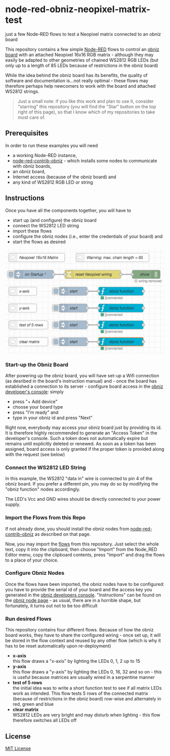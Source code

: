 # node-red-obniz-neopixel-matrix-test #

just a few Node-RED flows to test a Neopixel matrix connected to an obniz board

This repository contains a few simple [Node-RED](https://nodered.org/) flows to control an [obniz board](https://obniz.com/products/obnizboard) with an attached Neopixel 16x16 RGB matrix - although they may easily be adapted to other geometries of chained WS2812 RGB LEDs (but only up to a length of 85 LEDs because of restrictions in the obniz board)

While the idea behind the obniz board has its benefits, the quality of software and documentation is...not really optimal - these flows may therefore perhaps help newcomers to work with the board and attached WS2812 strings.

> Just a small note: if you like this work and plan to use it, consider "starring" this repository (you will find the "Star" button on the top right of this page), so that I know which of my repositories to take most care of.

## Prerequisites ##

In order to run these examples you will need

* a working Node-RED instance,
* [node-red-contrib-obniz](https://flows.nodered.org/node/node-red-contrib-obniz) - which installs some nodes to communicate with obniz boards,
* an obniz board,
* Internet access (because of the obniz board) and
* any kind of WS2812 RGB LED or string

## Instructions ##

Once you have all the components together, you will have to

* start up (and configure) the obniz board
* connect the WS2812 LED string
* import these flows
* configure the obniz nodes (i.e., enter the credentials of your board) and
* start the flows as desired

![](flows.png)

### Start-up the Obniz Board ###

After powering up the obniz board, you will have set-up a Wifi connection (as desribed in the board's instruction manual) and - once the board has established a connection to its server - configure board access in the [obniz developer's console](https://obniz.com/console/devices): simply

* press "+ Add device"
* choose your board type
* press "I'm ready" and
* type in your obniz id and press "Next"

Right now, everybody may access your obniz board just by providing its id. It is therefore highly recommended to generate an "Access Token" in the developer's console. Such a token does not automatically expire but remains until explicitly deleted or renewed. As soon as a token has been assigned, board access is only granted if the proper token is provided along with the request (see below)

### Connect the WS2812 LED String ###

In this example, the WS2812 "data in" wire is connected to pin 4 of the obniz board. If you prefer a different pin, you may do so by modifying the "obniz function" nodes accordingly.

The LED's Vcc and GND wires should be directly connected to your power supply.
 
### Import the Flows from this Repo ###

If not already done, you should install the obniz nodes from [node-red-contrib-obniz](https://flows.nodered.org/node/node-red-contrib-obniz) as described on that page.

Now, you may import the [flows](https://raw.githubusercontent.com/rozek/node-red-obniz-neopixel-matrix-test/main/flows.json) from this repository. Just select the whole text, copy it into the clipboard, then choose "Import" from the Node_RED Editor menu, copy the clipboard contents, press "Import" and drag the flows to a place of your choice.

### Configure Obniz Nodes ###

Once the flows have been imported, the obniz nodes have to be configured: you have to provide the serial id of your board and the access key you generated in the [obniz developers console](https://obniz.com/console/devices). "Instructions" can be found on the [obniz node page](https://flows.nodered.org/node/node-red-contrib-obniz) - as usual, there are in a horrible shape, but fortunately, it turns out not to be too difficult

### Run desired Flows ###

This repository contains four different flows. Because of how the obniz board works, they have to share the configured wiring - once set up, it will be stored in the flow context and reused by any other flow (which is why it has to be reset automatically upon re-deployment)

* **x-axis**<br>this flow draws a "x-axis" by lighting the LEDs 0, 1, 2 up to 15
* **y-axis**<br>this flow draws a "y-axis" by lighting the LEDs 0, 16, 32 and so on - this is useful because matrices are usually wired in a serpentine manner
* **test of 5 rows**<br>the initial idea was to write a short function test to see if all matrix LEDs work as intended. This flow tests 5 rows of the connected matrix (because of restrictions in the obniz board) row-wise and alternately in red, green and blue
* **clear matrix**<br>WS2812 LEDs are very bright and may disturb when lighting - this flow therefore switches all LEDs off

## License ##

[MIT License](LICENSE.md)
